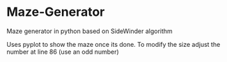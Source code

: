 # Maze-Generator
Maze generator in python based on SideWinder algorithm

Uses pyplot to show the maze once its done.
To modify the size adjust the number at line 86 (use an odd number)
